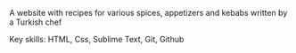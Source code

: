 A website with recipes for various spices, appetizers and kebabs written by a Turkish chef

Key skills: HTML, Css, Sublime Text, Git, Github
